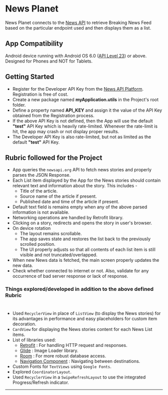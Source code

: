 # News Planet

News Planet connects to the [News API](https://newsapi.org/) to retrieve Breaking News Feed based on the particular endpoint used and then displays them as a list.

## App Compatibility

Android device running with Android OS 6.0 ([API Level 23](https://developer.android.com/about/versions/marshmallow/android-6.0)) or above. Designed for Phones and NOT for Tablets.

## Getting Started

* Register for the Developer API Key from the [News API Platform](https://newsapi.org/). Registration is free of cost.
* Create a new package named **myApplication.utils** in the Project's root folder.
* Define a property named **API_KEY** and assign it the value of the API Key obtained from the Registration process.
* If the above API Key is not defined, then the App will use the default **"test"** API Key which is heavily rate-limited. Whenever the rate-limit is hit, the app may crash or not display proper results.
* The Developer API Key is also rate-limited, but not as limited as the default **"test"** API Key.

## Rubric followed for the Project

* App queries the `newsapi.org` API to fetch news stories and properly parses the JSON Response.
* Each List item displayed by the App for the News stories should contain relevant text and information about the story. This includes -
	* Title of the article.
	* Source name of the article if present.
	* Published date and time of the article if present.
* Default text field is remains empty when any of the above parsed information is not available.
* Networking operations are handled by Retrofit library.
* Clicking on a story, redirects and opens the story in user's browser.
* On device rotation
	* The layout remains scrollable.
	* The app saves state and restores the list back to the previously scrolled position.
	* The UI properly adjusts so that all contents of each list item is still visible and not truncated/overlapped.
* When new News data is fetched, the main screen properly updates the new data.
* Check whether connected to internet or not. Also, validate for any occurrence of bad server response or lack of response.

### Things explored/developed in addition to the above defined Rubric
#

* Used `RecyclerView` in place of `ListView` (to display the News stories) for its advantages in performance and easy placeholders for custom item decoration.
* `CardView` for displaying the News stories content for each News List items.
* List of libraries used:
	- [Retrofit](https://square.github.io/retrofit/) : For handling HTTP request and responses.
	- [Glide](https://github.com/bumptech/glide) : Image Loader library.
	- [Room](https://developer.android.com/training/data-storage/room) :  For more robust database access.
	- [Navigation Component](https://developer.android.com/guide/navigation/navigation-getting-started) : Navigating between destinations. 
* Custom Fonts for `TextViews` using `Google Fonts`.
* Explored `CoordinatorLayout`.
* Used `RecyclerView` in a `SwipeRefreshLayout` to use the integrated Progress/Refresh indicator.

---
